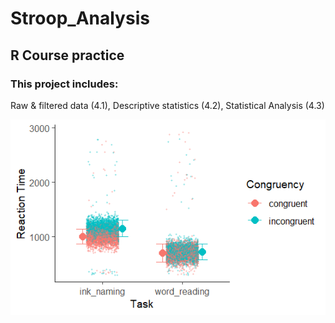 # Stroop_Analysis
## R Course practice
### This project includes:
Raw & filtered data (4.1), Descriptive statistics (4.2), Statistical Analysis (4.3)

![Reaction Time as a function of Task Type and Congrugency](Rplot.png)
